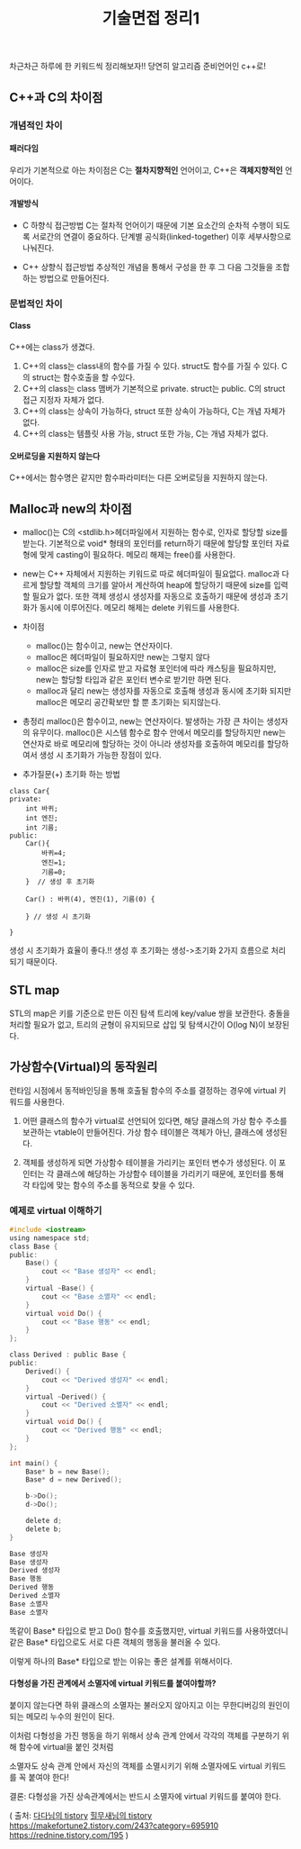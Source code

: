 ﻿---
title: "기술면접 정리1"
categories: technical_interview
comments: true
---

차근차근 하루에 한 키워드씩 정리해보자!! 당연히 알고리즘 준비언어인 c++로!

## C++과 C의 차이점

### 개념적인 차이

#### 패러다임
 우리가 기본적으로 아는 차이점은 C는 **절차지향적인** 언어이고, C++은 **객체지향적인** 언어이다. 

#### 개발방식
 - C 하향식 접근방법
   C는 절차적 언어이기 때문에 기본 요소간의 순차적 수행이 되도록 서로간의 연결이 중요하다.
  단계별 공식화(linked-together) 이후 세부사항으로 나눠진다.

 - C++ 상향식 접근방법
   추상적인 개념을 통해서 구성을 한 후 그 다음 그것들을 조합하는 방법으로 만들어진다.
  
### 문법적인 차이
#### Class
 C++에는 class가 생겼다.

 1. C++의 class는 class내의 함수를 가질 수 있다. struct도 함수를 가질 수 있다. C의 struct는 함수호출을 할 수있다.
 2. C++의 class는 class 맴버가 기본적으로 private. struct는 public. C의 struct 접근 지정자 자체가 없다.
 3. C++의 class는 상속이 가능하다, struct 또한 상속이 가능하다, C는 개념 자체가 없다.
 4. C++의 class는 템플릿 사용 가능, struct 또한 가능, C는 개념 자체가 없다.

#### 오버로딩을 지원하지 않는다
 C++에서는 함수명은 같지만 함수파라미터는 다른 오버로딩을 지원하지 않는다.


## Malloc과 new의 차이점
 - malloc()는 C의 <stdlib.h>헤더파일에서 지원하는 함수로, 인자로 할당할 size를 받는다. 기본적으로 void* 형태의 포인터를
  return하기 때문에 할당할 포인터 자료형에 맞게 casting이 필요하다. 메모리 해제는 free()를 사용한다.

 - new는 C++ 자체에서 지원하는 키워드로 따로 헤더파일이 필요없다. malloc과 다르게 할당할 객체의 크기를 알아서 계산하여
  heap에 할당하기 때문에 size를 입력할 필요가 없다. 또한 객체 생성시 생성자를 자동으로 호출하기 때문에 생성과 초기화가 동시에 이루어진다.
  메모리 해제는 delete 키워드를 사용한다.

 - 차이점
   - malloc()는 함수이고, new는 연산자이다.
   - malloc은 헤더파일이 필요하지만 new는 그렇지 않다
   - malloc은 size를 인자로 받고 자료형 포인터에 따라 캐스팅을 필요하지만, new는 할당할 타입과 같은 포인터 변수로 받기만 하면 된다.
   - malloc과 달리 new는 생성자를 자동으로 호출해 생성과 동시에 초기화 되지만 malloc은 메모리 공간확보만 할 뿐 초기화는 되지않는다.

 - 총정리
  malloc()은 함수이고, new는 연산자이다. 발생하는 가장 큰 차이는 생성자의 유무이다.
  malloc()은 시스템 함수로 함수 안에서 메모리를 할당하지만 new는 연산자로 바로
  메모리에 할당하는 것이 아니라 생성자를 호출하여 메모리를 할당하여서 생성 시 초기화가 가능한 장점이 있다.

 - 추가질문(+)
   초기화 하는 방법
```
class Car{
private:
	int 바퀴;
	int 엔진;
	int 기름;
public:
	Car(){
		바퀴=4;
		엔진=1;
		기름=0;
	}  // 생성 후 초기화

	Car() : 바퀴(4), 엔진(1), 기름(0) {
		
	} // 생성 시 초기화

}
```

생성 시 초기화가 효율이 좋다.!! 생성 후 초기화는 생성->초기화 2가지 흐름으로 처리되기 때문이다.


## STL map
 STL의 map은 키를 기준으로 만든 이진 탐색 트리에 key/value 쌍을 보관한다. 충돌을 처리할 필요가 없고, 트리의 균형이 유지되므로 삽입 및 탐색시간이 O(log N)이 보장된다.

## 가상함수(Virtual)의 동작원리
 런타임 시점에서 동적바인딩을 통해 호출될 함수의 주소를 결정하는 경우에
 virtual 키워드를 사용한다.

 1. 어떤 클래스의 함수가 virtual로 선언되어 있다면, 해당 클래스의 
   가상 함수 주소를 보관하는 vtable이 만들어진다.
   가상 함수 테이블은 객체가 아닌, 클래스에 생성된다.

 2. 객체를 생성하게 되면 가상함수 테이블을 가리키는 포인터 변수가 생성된다.
   이 포인터는 각 클래스에 해당하는 가상함수 테이블을 가리키기 때문에, 포인터를 통해
   각 타입에 맞는 함수의 주소를 동적으로 찾을 수 있다.

### 예제로 virtual 이해하기

```c
#include <iostream>
using namespace std;
class Base {
public:
	Base() {
		cout << "Base 생성자" << endl;
	}
	virtual ~Base() {
		cout << "Base 소멸자" << endl;
	}
	virtual void Do() {
		cout << "Base 행동" << endl;
	}
};

class Derived : public Base {
public:
	Derived() {
		cout << "Derived 생성자" << endl;
	}
	virtual ~Derived() {
		cout << "Derived 소멸자" << endl;
	}
	virtual void Do() {
		cout << "Derived 행동" << endl;
	}
};

int main() {
	Base* b = new Base();
	Base* d = new Derived();

	b->Do();
	d->Do();

	delete d;
	delete b;
}
```

```c
Base 생성자
Base 생성자
Derived 생성자
Base 행동
Derived 행동
Derived 소멸자
Base 소멸자
Base 소멸자
```


똑같이 Base* 타입으로 받고 Do() 함수를 호출했지만, virtual 키워드를 사용하였더니
 같은 Base* 타입으로도 서로 다른 객체의 행동을 불러올 수 있다.

 이렇게 하나의 Base* 타입으로 받는 이유는 좋은 설계를 위해서이다.

#### 다형성을 가진 관계에서 소멸자에 virtual 키워드를 붙여야할까?
 붙이지 않는다면 하위 클래스의 소멸자는 불러오지 않아지고 이는 무한디버깅의 원인이 되는 메모리 누수의 원인이 된다.

이처럼 다형성을 가진 행동을 하기 위해서 상속 관계 안에서 각각의 객체를 구분하기 위해 함수에 virtual을 붙인 것처럼

소멸자도 상속 관계 안에서 자신의 객체를 소멸시키기 위해 소멸자에도 virtual 키워드를 꼭 붙여야 한다!


결론: 다형성을 가진 상속관계에서는 반드시 소멸자에 virtual 키워드를 붙여야 한다.


( 출처: [다다님의 tistory](https://jjoreg.tistory.com/entry/C-%EA%B3%BC-C%EC%9D%98-%EC%B0%A8%EC%9D%B4%EC%A0%90) [힐무새님의 tistory](https://geekhub.tistory.com/68) <https://makefortune2.tistory.com/243?category=695910> <https://rednine.tistory.com/195> )

